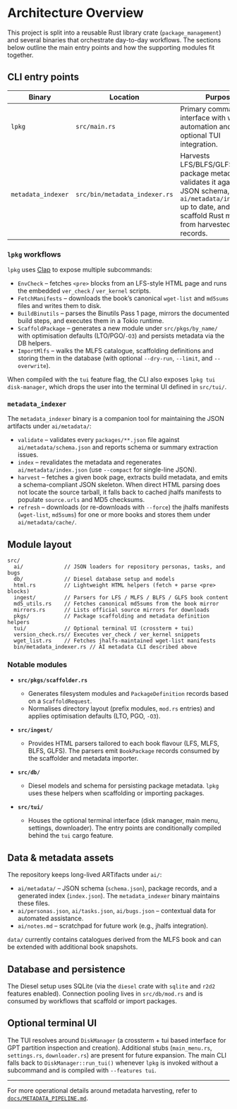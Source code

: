 # Architecture Overview

This project is split into a reusable Rust library crate (`package_management`)
and several binaries that orchestrate day-to-day workflows. The sections below
outline the main entry points and how the supporting modules fit together.

## CLI entry points

| Binary | Location | Purpose |
| ------ | -------- | ------- |
| `lpkg` | `src/main.rs` | Primary command-line interface with workflow automation and optional TUI integration. |
| `metadata_indexer` | `src/bin/metadata_indexer.rs` | Harvests LFS/BLFS/GLFS package metadata, validates it against the JSON schema, keeps `ai/metadata/index.json` up to date, and can scaffold Rust modules from harvested records. |

### `lpkg` workflows

`lpkg` uses [Clap](https://docs.rs/clap) to expose multiple subcommands:

- `EnvCheck` – fetches `<pre>` blocks from an LFS-style HTML page and runs the
  embedded `ver_check` / `ver_kernel` scripts.
- `FetchManifests` – downloads the book’s canonical `wget-list` and `md5sums`
  files and writes them to disk.
- `BuildBinutils` – parses the Binutils Pass 1 page, mirrors the documented
  build steps, and executes them in a Tokio runtime.
- `ScaffoldPackage` – generates a new module under `src/pkgs/by_name/` with
  optimisation defaults (LTO/PGO/`-O3`) and persists metadata via the DB
  helpers.
- `ImportMlfs` – walks the MLFS catalogue, scaffolding definitions and storing
  them in the database (with optional `--dry-run`, `--limit`, and `--overwrite`).

When compiled with the `tui` feature flag, the CLI also exposes
`lpkg tui disk-manager`, which drops the user into the terminal UI defined in
`src/tui/`.

### `metadata_indexer`

The `metadata_indexer` binary is a companion tool for maintaining the JSON
artifacts under `ai/metadata/`:

- `validate` – validates every `packages/**.json` file against
  `ai/metadata/schema.json` and reports schema or summary extraction issues.
- `index` – revalidates the metadata and regenerates
  `ai/metadata/index.json` (use `--compact` for single-line JSON).
- `harvest` – fetches a given book page, extracts build metadata, and emits a
  schema-compliant JSON skeleton. When direct HTML parsing does not locate the
  source tarball, it falls back to cached jhalfs manifests to populate
  `source.urls` and MD5 checksums.
- `refresh` – downloads (or re-downloads with `--force`) the jhalfs manifests
  (`wget-list`, `md5sums`) for one or more books and stores them under
  `ai/metadata/cache/`.

## Module layout

```
src/
  ai/             // JSON loaders for repository personas, tasks, and bugs
  db/             // Diesel database setup and models
  html.rs         // Lightweight HTML helpers (fetch + parse <pre> blocks)
  ingest/         // Parsers for LFS / MLFS / BLFS / GLFS book content
  md5_utils.rs    // Fetches canonical md5sums from the book mirror
  mirrors.rs      // Lists official source mirrors for downloads
  pkgs/           // Package scaffolding and metadata definition helpers
  tui/            // Optional terminal UI (crossterm + tui)
  version_check.rs// Executes ver_check / ver_kernel snippets
  wget_list.rs    // Fetches jhalfs-maintained wget-list manifests
  bin/metadata_indexer.rs // AI metadata CLI described above
```

### Notable modules

- **`src/pkgs/scaffolder.rs`**
  - Generates filesystem modules and `PackageDefinition` records based on a
    `ScaffoldRequest`.
  - Normalises directory layout (prefix modules, `mod.rs` entries) and applies
    optimisation defaults (LTO, PGO, `-O3`).

- **`src/ingest/`**
  - Provides HTML parsers tailored to each book flavour (LFS, MLFS, BLFS,
    GLFS). The parsers emit `BookPackage` records consumed by the scaffolder
    and metadata importer.

- **`src/db/`**
  - Diesel models and schema for persisting package metadata. `lpkg` uses these
    helpers when scaffolding or importing packages.

- **`src/tui/`**
  - Houses the optional terminal interface (disk manager, main menu, settings,
    downloader). The entry points are conditionally compiled behind the `tui`
    cargo feature.

## Data & metadata assets

The repository keeps long-lived ARTifacts under `ai/`:

- `ai/metadata/` – JSON schema (`schema.json`), package records, and a generated
  index (`index.json`). The `metadata_indexer` binary maintains these files.
- `ai/personas.json`, `ai/tasks.json`, `ai/bugs.json` – contextual data for
  automated assistance.
- `ai/notes.md` – scratchpad for future work (e.g., jhalfs integration).

`data/` currently contains catalogues derived from the MLFS book and can be
extended with additional book snapshots.

## Database and persistence

The Diesel setup uses SQLite (via the `diesel` crate with `sqlite` and `r2d2`
features enabled). Connection pooling lives in `src/db/mod.rs` and is consumed
by workflows that scaffold or import packages.

## Optional terminal UI

The TUI resolves around `DiskManager` (a crossterm + tui based interface for
GPT partition inspection and creation). Additional stubs (`main_menu.rs`,
`settings.rs`, `downloader.rs`) are present for future expansion. The main CLI
falls back to `DiskManager::run_tui()` whenever `lpkg` is invoked without a
subcommand and is compiled with `--features tui`.

---

For more operational details around metadata harvesting, refer to
[`docs/METADATA_PIPELINE.md`](./METADATA_PIPELINE.md).
